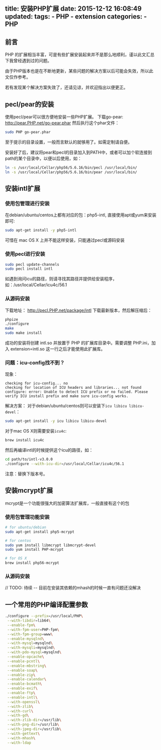 title: 安装PHP扩展
date: 2015-12-12 16:08:49
updated:
tags:
	- PHP
	- extension
categories:
    - PHP
---


## 前言

PHP 的扩展相当丰富，可是有些扩展安装起来并不是那么地顺利，谨以此文汇总下我曾经遇到过的问题。

<!-- more -->

由于PHP版本也是在不断地更新，某些问题的解决方案以后可能会失效，所以此文仅作参考。

若有发现某个解决方案失效了，还请见谅，并欢迎指出以便更正。

## pecl/pear的安装
使用pecl/pear可以很方便地安装一些PHP扩展。
下载go-pear: http://pear.PHP.net/go-pear.phar
然后执行这个phar文件：
```sh
sudo PHP go-pear.phar
```
至于提示的目录设置，一般而言默认的就够用了。如需定制请自便。

安装好了后，建议将pear和pecl的目录加入到PATH中，或者可以加个软连接到path的某个目录中，以便以后使用，如：
```sh
ln -s /usr/local/Cellar/php56/5.6.16/bin/pecl /usr/local/bin/
ln -s /usr/local/Cellar/php56/5.6.16/bin/pear /usr/local/bin/
```

## 安装intl扩展
### 使用包管理进行安装
在debian/ubuntu/centos上都有对应的包：php5-intl, 直接使用apt或yum来安装即可:
```sh
sudo apt-get install -y php5-intl
```

可惜在 mac OS X 上并不能这样安装，只能通过pecl或源码安装

### 使用pecl进行安装
```sh
sudo pecl update-channels
sudo pecl install intl
```

如遇到询问icu的路径，则请寻找其路径并提供给安装程序，如：/usr/local/Cellar/icu4c/56.1

### 从源码安装
下载地址： http://pecl.PHP.net/package/intl
下载最新版本，然后解压缩后：
```sh
phpize
./configure
make
sudo make install
```

成功的安装将创建 intl.so 并放置于 PHP 的扩展库目录中。需要调整 PHP.ini，加入 extension=intl.so 这一行之后才能使用此扩展库。


### 问题：icu-config找不到？
现象：
```
checking for icu-config... no
checking for location of ICU headers and libraries... not found
configure: error: Unable to detect ICU prefix or no failed. Please verify ICU install prefix and make sure icu-config works.
```
解决方案：
对于debian/ubuntu/centos则可以安装下`icu libicu libicu-devel`：
```sh
sudo apt-get install -y icu libicu libicu-devel
```
对于mac OS X则需要安装`icu4c`:
```sh
brew install icu4c
```

然后再编译intl的时候提供这个icu的路径，如：
```sh
cd path/to/intl-v3.0.0
./configure --with-icu-dir=/usr/local/Cellar/icu4c/56.1
```
注意：替换下版本号。

## 安装mcrypt扩展
mcrypt是一个功能很强大的加密算法扩展库，一般直接有这个的包
### 使用包管理功能安装
```sh
# for ubuntu/debian
sudo apt-get install php5-mcrypt

# for centos
sudo yum install libmcrypt libmcrypt-devel
sudo yum install PHP-mcrypt

# for OS X
brew install php56-mcrypt
```

### 从源码安装
// TODO: 待续 -- 目前在安装其依赖的mhash的时候一直有问题还没解决


## 一个常用的PHP编译配置参数
```sh
./configure --prefix=/usr/local/PHP\
 --with-libdir=lib64\
 --enable-fpm\
 --with-fpm-user=PHP-fpm\
 --with-fpm-group=www\
 --enable-mysqlnd\
 --with-mysql=mysqlnd\
 --with-mysqli=mysqlnd\
 --with-pdo-mysql=mysqlnd\
 --enable-opcache\
 --enable-pcntl\
 --enable-mbstring\
 --enable-soap\
 --enable-zip\
 --enable-calendar\
 --enable-bcmath\
 --enable-exif\
 --enable-ftp\
 --enable-intl\
 --with-openssl\
 --with-zlib\
 --with-curl\
 --with-gd\
 --with-zlib-dir=/usr/lib\
 --with-png-dir=/usr/lib\
 --with-jpeg-dir=/usr/lib\
 --with-gettext\
 --with-mhash\
 --with-ldap
```
